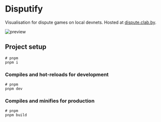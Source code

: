 # Disputify

Visualisation for dispute games on local devnets. Hosted at [dispute.clab.by](https://dispute.clab.by).

![preview](./public/preview.gif)

## Project setup

```
# pnpm
pnpm i
```

### Compiles and hot-reloads for development

```
# pnpm
pnpm dev
```

### Compiles and minifies for production

```
# pnpm
pnpm build
```
